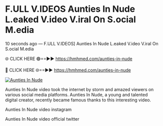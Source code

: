 # F.ULL V.IDEOS Aunties In Nude L.eaked V.ideo V.iral On S.ocial M.edia

10 seconds ago — F.ULL V.IDEOS] Aunties In Nude L.eaked V.ideo V.iral On S.ocial M.edia

🌐 CLICK HERE 🟢==►► https://hmhmed.com/aunties-in-nude

🔴 CLICK HERE 🌐==►► https://hmhmed.com/aunties-in-nude

[![Aunties In Nude](https://i.imgur.com/dJHk4Zq.gif)](https://hmhmed.com/aunties-in-nude)

Aunties In Nude video took the internet by storm and amazed viewers on various social media platforms. Aunties In Nude, a young and talented digital creator, recently became famous thanks to this interesting video.

Aunties In Nude video instagram

Aunties In Nude video official twitter